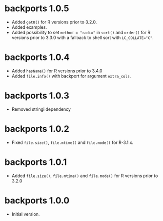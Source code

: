 # backports 1.0.5

* Added `get0()` for R versions prior to 3.2.0.
* Added examples.
* Added possibility to set `method = "radix"` in `sort()` and `order()` for R versions
  prior to 3.3.0 with a fallback to shell sort with `LC_COLLATE="C"`.

# backports 1.0.4

* Added `hasName()` for R versions prior to 3.4.0
* Added `file.info()` with backport for argument `extra_cols`.

# backports 1.0.3

* Removed stringi dependency

# backports 1.0.2

* Fixed `file.size()`, `file.mtime()` and `file.mode()` for R-3.1.x.

# backports 1.0.1

* Added `file.size()`, `file.mtime()` and `file.mode()` for R versions prior to 3.2.0

# backports 1.0.0

* Initial version.
